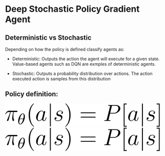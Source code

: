 # Deep Stochastic Policy Gradient Agent

## Deterministic vs Stochastic

Depending on how the policy is defined classify agents as:
* Deterministic: Outputs the action the agent will execute for a given state. Value-based agents such as DQN are exmples of deterministic agents.

* Stochastic: Outputs a probability distribution over actions. The action executed action is samples from this distribution

## Policy definition:

![Branching](assets/images/stochastic.png)
<img src="assets/images/stochastic.png"/>

